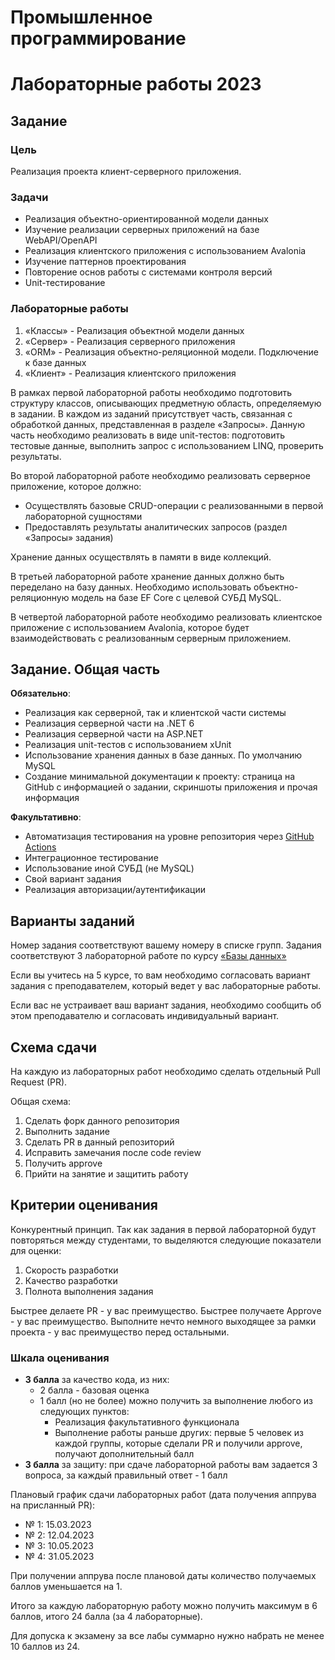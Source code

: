 # Промышленное программирование
# Лабораторные работы 2023

## Задание

### Цель
Реализация проекта клиент-серверного приложения.

### Задачи
* Реализация объектно-ориентированной модели данных
* Изучение реализации серверных приложений на базе WebAPI/OpenAPI
* Реализация клиентского приложения с использованием Avalonia 
* Изучение паттернов проектирования
* Повторение основ работы с системами контроля версий
* Unit-тестирование

### Лабораторные работы
1.	«Классы» - Реализация объектной модели данных
2.	«Сервер» - Реализация серверного приложения
3.	«ORM» - Реализация объектно-реляционной модели. Подключение к базе данных
4.	«Клиент» - Реализация клиентского приложения 

В рамках первой лабораторной работы необходимо подготовить структуру классов, описывающих предметную область, определяемую в задании. В каждом из заданий присутствует часть, связанная с обработкой данных, представленная в разделе «Запросы». Данную часть необходимо реализовать в виде unit-тестов: подготовить тестовые данные, выполнить запрос с использованием LINQ, проверить результаты.

Во второй лабораторной работе необходимо реализовать серверное приложение, которое должно:
- Осуществлять базовые CRUD-операции с реализованными в первой лабораторной сущностями
- Предоставлять результаты аналитических запросов (раздел «Запросы» задания)

Хранение данных осуществлять в памяти в виде коллекций.

В третьей лабораторной работе хранение данных должно быть переделано на базу данных. Необходимо использовать объектно-реляционную модель на базе EF Core с целевой СУБД MySQL. 

В четвертой лабораторной работе необходимо реализовать клиентское приложение с использованием Avalonia, которое будет взаимодействовать с реализованным серверным приложением.

## Задание. Общая часть

**Обязательно**:
* Реализация как серверной, так и клиентской части системы
* Реализация серверной части на .NET 6
* Реализация серверной части на ASP.NET 
* Реализация unit-тестов с использованием xUnit
* Использование хранения данных в базе данных. По умолчанию MySQL
* Создание минимальной документации к проекту: страница на GitHub с информацией о задании, скриншоты приложения и прочая информация

**Факультативно**:
* Автоматизация тестирования на уровне репозитория через [GitHub Actions](https://docs.github.com/en/actions/learn-github-actions/understanding-github-actions)
* Интеграционное тестирование
* Использование иной СУБД (не MySQL)
* Свой вариант задания
* Реализация авторизации/аутентификации

## Варианты заданий

Номер задания соответствуют вашему номеру в списке групп. 
Задания соответствуют 3 лабораторной работе по курсу [«Базы данных»](https://github.com/itsecd/databases/blob/main/labs/%D0%9B%D0%A03.%20%D0%9F%D1%80%D0%BE%D0%B5%D0%BA%D1%82%D0%B8%D1%80%D0%BE%D0%B2%D0%B0%D0%BD%D0%B8%D0%B5%20%D0%91%D0%94.pdf)

Если вы учитесь на 5 курсе, то вам необходимо согласовать вариант задания с преподавателем, который ведет у вас лабораторные работы.

Если вас не устраивает ваш вариант задания, необходимо сообщить об этом преподавателю и согласовать индивидуальный вариант.

## Схема сдачи

На каждую из лабораторных работ необходимо сделать отдельный Pull Request (PR).

Общая схема:
1. Сделать форк данного репозитория
2. Выполнить задание
3. Сделать PR в данный репозиторий
4. Исправить замечания после code review
5. Получить approve 
6. Прийти на занятие и защитить работу

## Критерии оценивания

Конкурентный принцип.
Так как задания в первой лабораторной будут повторяться между студентами, то выделяются следующие показатели для оценки:
1. Скорость разработки
2. Качество разработки
3. Полнота выполнения задания

Быстрее делаете PR - у вас преимущество.
Быстрее получаете Approve - у вас преимущество.
Выполните нечто немного выходящее за рамки проекта - у вас преимущество перед остальными.

### Шкала оценивания

- **3 балла** за качество кода, из них:
  - 2 балла - базовая оценка
  - 1 балл (но не более) можно получить за выполнение любого из следующих пунктов:
    - Реализация факультативного функционала
    - Выполнение работы раньше других: первые 5 человек из каждой группы, которые сделали PR и получили approve, получают дополнительный балл
- **3 балла** за защиту: при сдаче лабораторной работы вам задается 3 вопроса, за каждый правильный ответ - 1 балл

Плановый график сдачи лабораторных работ (дата получения аппрува на присланный PR):
- № 1: 15.03.2023
- № 2: 12.04.2023
- № 3: 10.05.2023
- № 4: 31.05.2023

При получении аппрува после плановой даты количество получаемых баллов уменьшается на 1.

Итого за каждую лабораторную работу можно получить максимум в 6 баллов, итого 24 балла (за 4 лабораторные).

Для допуска к экзамену за все лабы суммарно нужно набрать не менее 10 баллов из 24.
